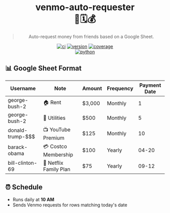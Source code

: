 <div align="center">

# venmo-auto-requester <br> 🤖🗓️💰

> Auto-request money from friends based on a Google Sheet.

[![ci](https://github.com/sherifattia/venmo-auto-requester/actions/workflows/ci.yml/badge.svg)](https://github.com/sherifattia/venmo-auto-requester/actions/workflows/ci.yml)
[![version](https://img.shields.io/badge/release-v0.1.0-success?logo=github)](https://github.com/sherifattia/venmo-auto-requester/releases)
[![coverage](https://codecov.io/gh/sherifattia/venmo-auto-requester/graph/badge.svg?token=4G33EVU2LH)](https://codecov.io/gh/sherifattia/venmo-auto-requester)
<br>
[![python](https://img.shields.io/badge/python-3.13-success?logo=python&logoColor=white)](https://devguide.python.org/versions/)

</div>

## 📊 Google Sheet Format

| Username            | Note                   | Amount | Frequency | Payment Date |
|---------------------|------------------------|--------|-----------|---------------|
| george-bush-2       | 🏠 Rent                | $3,000 | Monthly   | 1             |
| george-bush-2       | 🔌 Utilities           | $500   | Monthly   | 5             |
| donald-trump-$$$    | 📺 YouTube Premium     | $125   | Monthly   | 10            |
| barack-obama        | 💳 Costco Membership   | $100   | Yearly    | 04-20         |
| bill-clinton-69     | 🍿 Netflix Family Plan | $75    | Yearly    | 09-12         |

## ⏰ Schedule

- Runs daily at **10 AM**
- Sends Venmo requests for rows matching today's date
